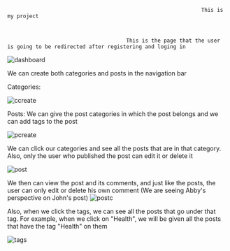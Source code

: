 
                                                                  This is my project
                                                                      
                                                                      
                                                                      
                                          This is the page that the user is going to be redirected after registering and loging in
                                                  
                                                  
![dashboard](https://user-images.githubusercontent.com/90925461/161109447-152b6e32-3333-4da8-8bd7-efc6befbb1d8.png)



We can create both categories and posts in the navigation bar
                                                   
                                                   
  Categories:
                                                   
   ![ccreate](https://user-images.githubusercontent.com/90925461/161109648-05c0fe88-9b0f-41ca-b381-133bd6751f55.png)

                                                 
                                                 
                                                 
  Posts: We can give the post categories in which the post belongs and we can add tags to the post
                                                  
   ![pcreate](https://user-images.githubusercontent.com/90925461/161111697-92a44e78-0bc5-40ed-be28-d59b365871ff.png)


                                                
  We can click our categories and see all the posts that are in that category. Also, only the user who published
  the post can edit it or delete it
                                                
   ![post](https://user-images.githubusercontent.com/90925461/161110637-4b0d2548-1998-43c4-a367-4812ff7815d7.png)


We then can view the post and its comments, and just like the posts, the user can only edit or delete his own comment
(We are seeing Abby's perspective on John's post)
   ![postc](https://user-images.githubusercontent.com/90925461/161111060-d6ee2638-7a99-40e7-a29f-43608cf1217a.png)

                                                    
Also, when we click the tags, we can see all the posts that go under that tag. For example, when we click on "Health", we will be given all the posts that have the tag "Health" on them
                                                    
![tags](https://user-images.githubusercontent.com/90925461/161111435-23960351-2f33-47eb-9702-93650770fe8f.png)

